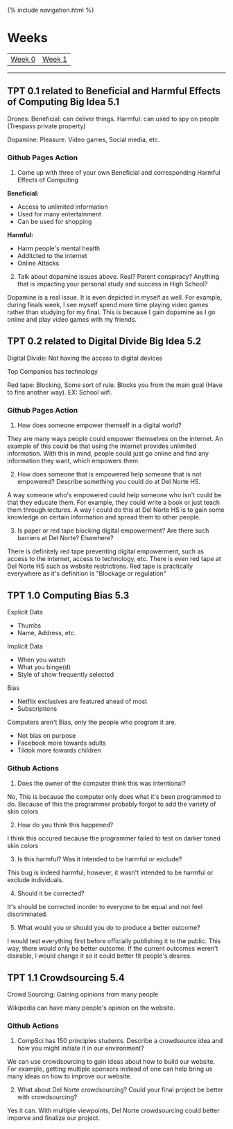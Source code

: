 {% include navigation.html %}

# Weeks
<div>
<table>
    <tr>
        <td><a href="week0">Week 0</a></td>
        <td><a href="week1">Week 1</a></td>
    </tr>
</table>
<hr>
</div>

## TPT 0.1 related to Beneficial and Harmful Effects of Computing Big Idea 5.1
Drones: Beneficial: can deliver things. Harmful: can used to spy on people (Trespass private property) 

Dopamine: Pleasure. Video games, Social media, etc.

### Github Pages Action 

1. Come up with three of your own Beneficial and corresponding Harmful Effects of Computing

**Beneficial:**
* Access to unlimited information
* Used for many entertainment
* Can be used for shopping

**Harmful:**
* Harm people's mental health
* Additcted to the internet
* Online Attacks

2. Talk about dopamine issues above. Real? Parent conspiracy? Anything that is impacting your personal study and success in High School?

Dopamine is a real issue. It is even depicted in myself as well. For example, during finals week, I see myself spend more time playing video games rather than studying for my final. This is because I gain dopamine as I go online and play video games with my friends.

## TPT 0.2 related to Digital Divide Big Idea 5.2
Digital Divide: Not having the access to digital devices

Top Companies has technology

Red tape: Blocking, Some sort of rule. Blocks you from the main goal (Have to fins another way). EX: School wifi.

### Github Pages Action

1. How does someone empower themself in a digital world?

They are many ways people could empower themselves on the internet. An example of this could be that using the internet provides unlimited information. With this in mind, people could just go online and find any information they want, which empowers them.

2. How does someone that is empowered help someone that is not empowered? Describe something you could do at Del Norte HS.

A way someone who's empowered could help someone who isn't could be that they educate them. For example, they could write a book or just teach them through lectures. A way I could do this at Del Norte HS is to gain some knowledge on certain information and spread them to other people. 

3. Is paper or red tape blocking digital empowerment? Are there such barriers at Del Norte? Elsewhere?

There is definitely red tape preventing digital empowerment, such as access to the internet, access to technology, etc. There is even red tape at Del Norte HS such as website restrictions. Red tape is practically everywhere as it's definition is "Blockage or regulation"

## TPT 1.0 Computing Bias 5.3
Explicit Data
* Thumbs
* Name, Address, etc.

Implicit Data
* When you watch
* What you binge(d)
* Style of show frequently selected

Bias
* Netflix exclusives are featured ahead of most
* Subscriptions

Computers aren't Bias, only the people who program it are.
* Not bias on purpose
* Facebook more towards adults
* Tiktok more towards children

### Github Actions
1. Does the owner of the computer think this was intentional?

No, This is because the computer only does what it's been programmed to do. Because of this the programmer probably forgot to add the variety of skin colors

2. How do you think this happened?

I think this occured because the programmer failed to test on darker toned skin colors

3. Is this harmful? Was it intended to be harmful or exclude?

This bug is indeed harmful; however, it wasn't intended to be harmful or exclude individuals.

4. Should it be corrected?

It's should be corrected inorder to everyone to be equal and not feel discriminated.

5. What would you or should you do to produce a better outcome?

I would test everything first before officially publishing it to the public. This way, there would only be better outcome. If the current outcomes weren't disirable, I would change it so it could better fit people's desires.

## TPT 1.1 Crowdsourcing 5.4
Crowd Sourcing: Gaining opinions from many people

Wikipedia can have many people's opinion on the website.

### Github Actions
1. CompSci has 150 principles students. Describe a crowdsource idea and how you might initiate it in our environment?

We can use crowdsourcing to gain ideas about how to build our website. For example, getting multiple sponsors instead of one can help bring us many ideas on how to improve our website.

2. What about Del Norte crowdsourcing? Could your final project be better with crowdsourcing?

Yes it can. With multiple viewpoints, Del Norte crowdsourcing could better imporve and finalize our project.
